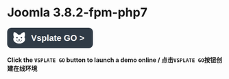 # Joomla 3.8.2-fpm-php7

<a href="https://www.vsplate.com/?docker-compose=https://github.com/vsplate/dcenvs/joomla/3.8.2-fpm-php7"><img alt="VSPLATE GO" src="https://raw.githubusercontent.com/vsplate/images/master/vsgo_btn.png" width="200px"></a>

**Click the `VSPLATE GO` button to launch a demo online / 点击`VSPLATE GO`按钮创建在线环境**